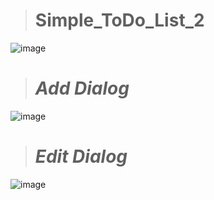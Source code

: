 ># Simple_ToDo_List_2 
![image](https://github.com/Mukhammadullo/Simple_ToDo_List_2/assets/123205991/97e82ad4-85e0-4437-be26-c2c36948818d)
> # _Add Dialog_
![image](https://github.com/Mukhammadullo/Simple_ToDo_List_2/assets/123205991/30fe8aaf-8105-49ce-822a-46d1e7881923)
> # _Edit Dialog_
![image](https://github.com/Mukhammadullo/Simple_ToDo_List_2/assets/123205991/f2d0ff7b-7702-46b1-81ee-4d17d86a9124)

